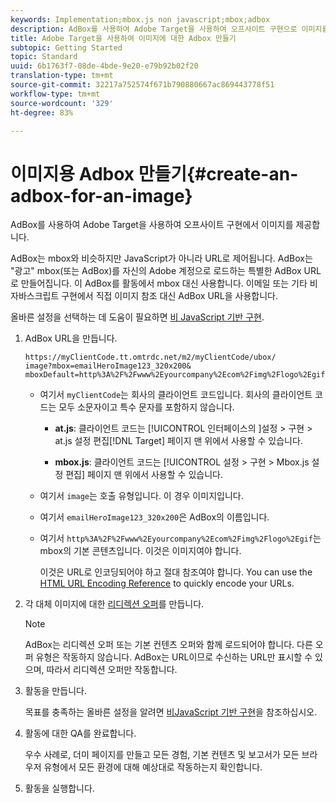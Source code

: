 ```yaml
---
keywords: Implementation;mbox.js non javascript;mbox;adbox
description: AdBox를 사용하여 Adobe Target을 사용하여 오프사이트 구현으로 이미지를 제공합니다.
title: Adobe Target을 사용하여 이미지에 대한 Adbox 만들기
subtopic: Getting Started
topic: Standard
uuid: 6b1763f7-08de-4bde-9e20-e79b92b02f20
translation-type: tm+mt
source-git-commit: 32217a752574f671b790880667ac869443778f51
workflow-type: tm+mt
source-wordcount: '329'
ht-degree: 83%

---
```



# 이미지용 Adbox 만들기{#create-an-adbox-for-an-image}

AdBox를 사용하여 Adobe Target을 사용하여 오프사이트 구현에서 이미지를 제공합니다.

AdBox는 mbox와 비슷하지만 JavaScript가 아니라 URL로 제어됩니다. AdBox는 &quot;광고&quot; mbox(또는 AdBox)를 자신의 Adobe 계정으로 로드하는 특별한 AdBox URL로 만들어집니다. 이 AdBox를 활동에서 mbox 대신 사용합니다. 이메일 또는 기타 비 자바스크립트 구현에서 직접 이미지 참조 대신 AdBox URL을 사용합니다.

올바른 설정을 선택하는 데 도움이 필요하면  [비 JavaScript 기반 구현](../../c-implementing-target/c-non-javascript-based-implementation/non-javascript-based-implementation.md#concept_4799C58B081A43F6B3B8CC25A8D5D7C4).

1. AdBox URL을 만듭니다.

   ```
   https://myClientCode.tt.omtrdc.net/m2/myClientCode/ubox/
   image?mbox=emailHeroImage123_320x200&
   mboxDefault=http%3A%2F%2Fwww%2Eyourcompany%2Ecom%2Fimg%2Flogo%2Egif
   ```

   * 여기서 `myClientCode`는 회사의 클라이언트 코드입니다. 회사의 클라이언트 코드는 모두 소문자이고 특수 문자를 포함하지 않습니다.

      * **at.js**: 클라이언트 코드는 [!UICONTROL 인터페이스의 ]설정 > 구현 > at.js 설정 편집[!DNL Target] 페이지 맨 위에서 사용할 수 있습니다.

      * **mbox.js**: 클라이언트 코드는 [!UICONTROL 설정 > 구현 > Mbox.js 설정 편집] 페이지 맨 위에서 사용할 수 있습니다.
   * 여기서 `image`는 호출 유형입니다. 이 경우 이미지입니다.

   * 여기서 `emailHeroImage123_320x200`은 AdBox의 이름입니다.

   * 여기서 `http%3A%2F%2Fwww%2Eyourcompany%2Ecom%2Fimg%2Flogo%2Egif`는 mbox의 기본 콘텐츠입니다. 이것은 이미지여야 합니다.

      이것은 URL로 인코딩되어야 하고 절대 참조여야 합니다. You can use the [HTML URL Encoding Reference](https://www.w3schools.com/tags/ref_urlencode.asp) to quickly encode your URLs.


1. 각 대체 이미지에 대한 [리디렉션 오퍼](../../c-experiences/c-manage-content/offer-redirect.md#task_33C80CD722564303B687948261484F94)를 만듭니다.

   >[!NOTE]
   >
   >AdBox는 리디렉션 오퍼 또는 기본 컨텐츠 오퍼와 함께 로드되어야 합니다. 다른 오퍼 유형은 작동하지 않습니다. AdBox는 URL이므로 수신하는 URL만 표시할 수 있으며, 따라서 리디렉션 오퍼만 작동합니다.

1. 활동을 만듭니다.

   목표를 충족하는 올바른 설정을 알려면 [비JavaScript 기반 구현](../../c-implementing-target/c-non-javascript-based-implementation/non-javascript-based-implementation.md#concept_4799C58B081A43F6B3B8CC25A8D5D7C4)을 참조하십시오.
1. 활동에 대한 QA를 완료합니다.

   우수 사례로, 더미 페이지를 만들고 모든 경험, 기본 컨텐츠 및 보고서가 모든 브라우저 유형에서 모든 환경에 대해 예상대로 작동하는지 확인합니다.

1. 활동을 실행합니다.
